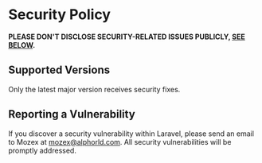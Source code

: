 # Security Policy

**PLEASE DON'T DISCLOSE SECURITY-RELATED ISSUES PUBLICLY, [SEE BELOW](#reporting-a-vulnerability).**

## Supported Versions

Only the latest major version receives security fixes.

## Reporting a Vulnerability

If you discover a security vulnerability within Laravel, please send an email to Mozex at mozex@alphorld.com. All security vulnerabilities will be promptly addressed.
